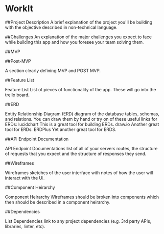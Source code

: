 # WorkIt

##Project Description
A brief explanation of the project you'll be building with the objective described in non-technical language.

##Challenges
An explanation of the major challenges you expect to face while building this app and how you foresee your team solving them.

##MVP

##Post-MVP

A section clearly defining MVP and POST MVP.

##Feature List

Feature List List of pieces of functionality of the app. These will go into the trello board.

##ERD

Entity Relationship Diagram (ERD) diagram of the database tables, schemas, and relations. You can draw them by hand or try on of these useful links for ERDs:
lucidchart This is a great tool for building ERDs.
draw.io Another great tool for ERDs.
ERDPlus Yet another great tool for ERDS.

##API Endpoint Documentation

API Endpoint Documentations list of all of your servers routes, the structure of requests that you expect and the structure of responses they send.

##Wireframes

Wireframes sketches of the user interface with notes of how the user will interact with the UI.

##Component Heirarchy

Component Heirarchy Wireframes should be broken into components which then should be described in a component heirarchy.

##Dependencies

List Dependencies link to any project dependencies (e.g. 3rd party APIs, libraries, linter, etc).
